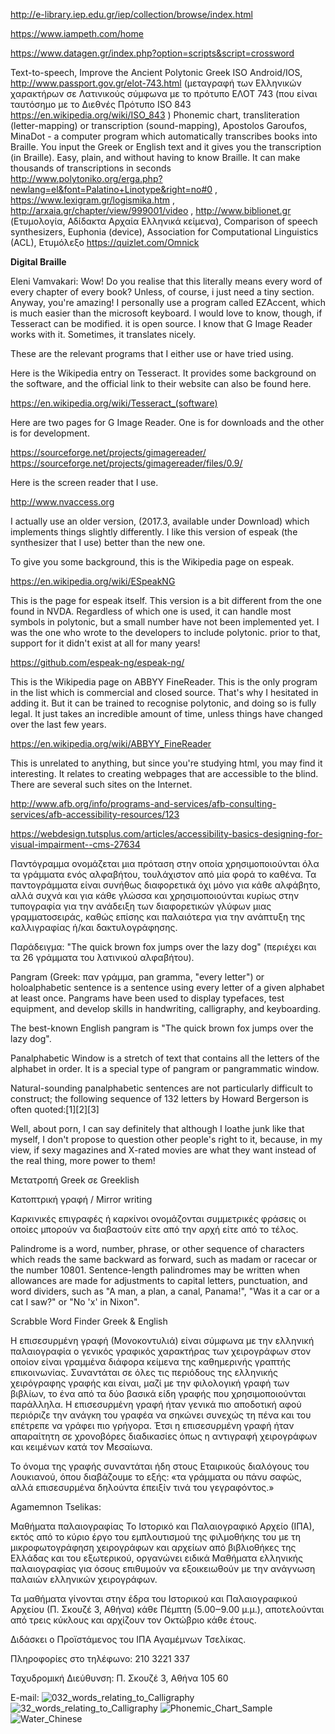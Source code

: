 http://e-library.iep.edu.gr/iep/collection/browse/index.html

https://www.iampeth.com/home

https://www.datagen.gr/index.php?option=scripts&script=crossword

Text-to-speech,
 Improve the Ancient Polytonic Greek ISO Android/IOS,
 http://www.passport.gov.gr/elot-743.html  (μεταγραφή των Ελληνικών χαρακτήρων σε Λατινικούς σύμφωνα με το πρότυπο ΕΛΟΤ 743 (που είναι ταυτόσημο με το Διεθνές Πρότυπο ISO 843 https://en.wikipedia.org/wiki/ISO_843 ) 
Phonemic chart,
transliteration (letter-mapping) or transcription (sound-mapping), 
Apostolos Garoufos, MinaDot - a computer program which automatically transcribes books into Braille. You input the Greek or English text and it gives you the transcription (in Braille). Easy, plain, and without having to know Braille. It can make thousands of transcriptions in seconds
http://www.polytoniko.org/erga.php?newlang=el&font=Palatino+Linotype&right=no#0  , https://www.lexigram.gr/logismika.htm , 
http://arxaia.gr/chapter/view/999001/video , 
http://www.biblionet.gr (Ετυμολογία, Αδίδακτα Αρχαία Ελληνικά κείμενα), 
Comparison of speech synthesizers, Euphonia (device), Association for Computational Linguistics (ACL), 
Ετυμόλεξο
https://quizlet.com/Omnick

**Digital Braille** 

Eleni Vamvakari: Wow!  Do you realise that this literally means every word of every chapter of every book?  Unless, of course, i just need a tiny section.  Anyway, you're amazing!  I personally use a program called EZAccent, which is much easier than the microsoft keyboard.  I would love to know, though, if Tesseract can be modified.  it is open source. I know that G Image Reader works with it.  Sometimes, it translates nicely.

These are the relevant programs that I either use or have tried using.

Here is the Wikipedia entry on Tesseract.  It provides some background on the software, and the official link to their website can also be found here.

https://en.wikipedia.org/wiki/Tesseract_(software) 

Here are two pages for G Image Reader.  One is for downloads and the other is for development.

https://sourceforge.net/projects/gimagereader/ 
https://sourceforge.net/projects/gimagereader/files/0.9/ 

Here is the screen reader that I use.

http://www.nvaccess.org 

I actually use an older version,  (2017.3, available under Download) which implements things slightly differently. I like this version of espeak (the synthesizer that I use) better than the new one.

To give you some background, this is the Wikipedia page on espeak.

https://en.wikipedia.org/wiki/ESpeakNG 

This is the page for espeak itself.  This version is a bit different from the one found in NVDA.  Regardless of which one is used, it can handle most symbols in polytonic, but a small number have not been implemented yet.  I was the one who wrote to the developers to include polytonic.  prior to that, support for it didn't exist at all for many years!

https://github.com/espeak-ng/espeak-ng/ 


This is the Wikipedia page on ABBYY FineReader.  This is the only program in the list which is commercial and closed source.  That's why I hesitated in adding it.  But it can be trained to recognise polytonic, and doing so is fully legal.  It just takes an incredible amount of time, unless things have changed over the last few years.

https://en.wikipedia.org/wiki/ABBYY_FineReader 

This is unrelated to anything, but since you're studying html, you may find it interesting.  It relates to creating webpages that are accessible to the blind.  There are several such sites on the Internet.

http://www.afb.org/info/programs-and-services/afb-consulting-services/afb-accessibility-resources/123 

https://webdesign.tutsplus.com/articles/accessibility-basics-designing-for-visual-impairment--cms-27634 


Παντόγραμμα ονομάζεται μια πρόταση στην οποία χρησιμοποιούνται όλα τα γράμματα ενός αλφαβήτου, τουλάχιστον από μία φορά το καθένα. Τα παντογράμματα είναι συνήθως διαφορετικά όχι μόνο για κάθε αλφάβητο, αλλά συχνά και για κάθε γλώσσα και χρησιμοποιούνται κυρίως στην τυπογραφία για την ανάδειξη των διαφορετικών γλύφων μιας γραμματοσειράς, καθώς επίσης και παλαιότερα για την ανάπτυξη της καλλιγραφίας ή/και δακτυλογράφησης.

Παράδειγμα: "The quick brown fox jumps over the lazy dog" (περιέχει και τα 26 γράμματα του λατινικού αλφαβήτου).

Pangram (Greek: παν γράμμα, pan gramma, "every letter") or holoalphabetic sentence is a sentence using every letter of a given alphabet at least once. Pangrams have been used to display typefaces, test equipment, and develop skills in handwriting, calligraphy, and keyboarding.

The best-known English pangram is "The quick brown fox jumps over the lazy dog".

Panalphabetic Window is a stretch of text that contains all the letters of the alphabet in order. It is a special type of pangram or pangrammatic window.

Natural-sounding panalphabetic sentences are not particularly difficult to construct; the following sequence of 132 letters by Howard Bergerson is often quoted:[1][2][3]

Well, about porn, I can say definitely that although I loathe junk like that myself, I don't propose to question other people's right to it, because, in my view, if sexy magazines and X-rated movies are what they want instead of the real thing, more power to them!

Μετατροπή Greek σε Greeklish

Κατοπτρική γραφή / Mirror writing

Καρκινικές επιγραφές ή καρκίνοι ονομάζονται συμμετρικές φράσεις οι οποίες μπορούν να διαβαστούν είτε από την αρχή είτε από το τέλος.

Palindrome is a word, number, phrase, or other sequence of characters which reads the same backward as forward, such as madam or racecar or the number 10801. Sentence-length palindromes may be written when allowances are made for adjustments to capital letters, punctuation, and word dividers, such as "A man, a plan, a canal, Panama!", "Was it a car or a cat I saw?" or "No 'x' in Nixon".

Scrabble Word Finder Greek & English








Η επισεσυρμένη γραφή (Μονοκοντυλιά) είναι σύμφωνα με την ελληνική παλαιογραφία ο γενικός γραφικός χαρακτήρας των χειρογράφων στον οποίον είναι γραμμένα διάφορα κείμενα της καθημερινής γραπτής επικοινωνίας. Συναντάται σε όλες τις περιόδους της ελληνικής χειρόγραφης γραφής και είναι, μαζί με την φιλολογική γραφή των βιβλίων, το ένα από τα δύο βασικά είδη γραφής που χρησιμοποιούνται παράλληλα. Η επισεσυρμένη γραφή ήταν γενικά πιο αποδοτική αφού περιόριζε την ανάγκη του γραφέα να σηκώνει συνεχώς τη πένα και του επέτρεπε να γράφει πιο γρήγορα. Έτσι η επισεσυρμένη γραφή ήταν απαραίτητη σε χρονοβόρες διαδικασίες όπως η αντιγραφή χειρογράφων και κειμένων κατά τον Μεσαίωνα.

Το όνομα της γραφής συναντάται ήδη στους Εταιρικούς διαλόγους του Λουκιανού, όπου διαβάζουμε το εξής: «τα γράμματα ου πάνυ σαφώς, αλλά επισεσυρμένα δηλούντα έπειξίν τινά του γεγραφόντος.»






Agamemnon Tselikas: 

Μαθήματα παλαιογραφίας
Το Ιστορικό και Παλαιογραφικό Αρχείο (ΙΠΑ), εκτός από το κύριο έργο του εμπλουτισμού της φιλμοθήκης του με τη μικροφωτογράφηση χειρογράφων και αρχείων από βιβλιοθήκες της Ελλάδας και του εξωτερικού, οργανώνει ειδικά Μαθήματα ελληνικής παλαιογραφίας για όσους επιθυμούν να εξοικειωθούν με την ανάγνωση παλαιών ελληνικών χειρογράφων.

Τα μαθήματα γίνονται στην έδρα του Ιστορικού και Παλαιογραφικού Αρχείου (Π. Σκουζέ 3, Αθήνα) κάθε Πέμπτη (5.00‒9.00 μ.μ.), αποτελούνται από τρεις κύκλους και αρχίζουν τον Οκτώβριο κάθε έτους.

Διδάσκει ο Προϊστάμενος του ΙΠΑ Αγαμέμνων Τσελίκας.

Πληροφορίες στο τηλέφωνο: 210 3221 337

Ταχυδρομική Διεύθυνση: Π. Σκουζέ 3, Αθήνα 105 60

E-mail: 
![032_words_relating_to_Calligraphy](032_words_relating_to_Calligraphy.jpg)
![32_words_relating_to_Calligraphy](32_words_relating_to_Calligraphy.jpg)
![Phonemic_Chart_Sample](Phonemic_Chart_Sample.gif)
![Water_Chinese](Water_Chinese.gif)
